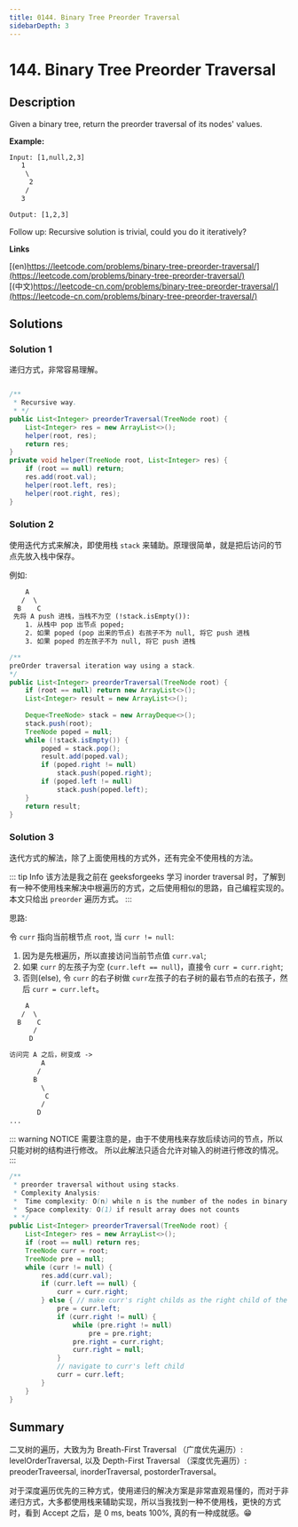 ```yaml
---
title: 0144. Binary Tree Preorder Traversal
sidebarDepth: 3
---
```


# 144. Binary Tree Preorder Traversal

## Description

Given a binary tree, return the preorder traversal of its nodes' values.

**Example:**

```txt
Input: [1,null,2,3]
   1
    \
     2
    /
   3

Output: [1,2,3]
```

Follow up: Recursive solution is trivial, could you do it iteratively?
 
**Links**

[(en)https://leetcode.com/problems/binary-tree-preorder-traversal/](https://leetcode.com/problems/binary-tree-preorder-traversal/)
<br />
[(中文)https://leetcode-cn.com/problems/binary-tree-preorder-traversal/](https://leetcode-cn.com/problems/binary-tree-preorder-traversal/)

## Solutions

### Solution 1

递归方式，非常容易理解。

```java

/**
 * Recursive way.
 * */
public List<Integer> preorderTraversal(TreeNode root) {
    List<Integer> res = new ArrayList<>();
    helper(root, res);
    return res;
}
private void helper(TreeNode root, List<Integer> res) {
    if (root == null) return;
    res.add(root.val);
    helper(root.left, res);
    helper(root.right, res);
}
```

### Solution 2

使用迭代方式来解决，即使用栈 ``stack`` 来辅助。原理很简单，就是把后访问的节点先放入栈中保存。

例如: 

```txt
    A
   /  \ 
  B    C
 先将 A push 进栈，当栈不为空 (!stack.isEmpty()):
    1. 从栈中 pop 出节点 poped; 
    2. 如果 poped (pop 出来的节点) 右孩子不为 null, 将它 push 进栈
    3. 如果 poped 的左孩子不为 null, 将它 push 进栈
```

```java
/**
preOrder traversal iteration way using a stack.
*/
public List<Integer> preorderTraversal(TreeNode root) {
    if (root == null) return new ArrayList<>();
    List<Integer> result = new ArrayList<>();
    
    Deque<TreeNode> stack = new ArrayDeque<>();
    stack.push(root);
    TreeNode poped = null;
    while (!stack.isEmpty()) {
        poped = stack.pop();
        result.add(poped.val);
        if (poped.right != null)
            stack.push(poped.right);
        if (poped.left != null)
            stack.push(poped.left);
    }
    return result;
}
```

### Solution 3

迭代方式的解法，除了上面使用栈的方式外，还有完全不使用栈的方法。

::: tip Info
该方法是我之前在 geeksforgeeks 学习 inorder traversal 时，了解到有一种不使用栈来解决中根遍历的方式，之后使用相似的思路，自己编程实现的。
本文只给出 ``preorder`` 遍历方式。
:::

思路:

令 ``curr`` 指向当前根节点 ``root``, 当 ``curr != null``:
1. 因为是先根遍历，所以直接访问当前节点值 ``curr.val``;
2. 如果 ``curr`` 的左孩子为空 (``curr.left == null``)，直接令 ``curr = curr.right``;
3. 否则(else), 令 ``curr`` 的右子树做 ``curr``左孩子的右子树的最右节点的右孩子，然后 ``curr = curr.left``。

```txt
    A
   /  \ 
  B    C
      /
     D

访问完 A 之后，树变成 -> 
        A
       /
      B 
        \
         C
        /
       D
...
```

::: warning NOTICE
需要注意的是，由于不使用栈来存放后续访问的节点，所以只能对树的结构进行修改。
所以此解法只适合允许对输入的树进行修改的情况。
:::

```java
/**
 * preorder traversal without using stacks.
 * Complexity Analysis: 
 *  Time complexity: O(n) while n is the number of the nodes in binary tree.
 *  Space complexity: O(1) if result array does not counts
 * */
public List<Integer> preorderTraversal(TreeNode root) { 
    List<Integer> res = new ArrayList<>();
    if (root == null) return res;
    TreeNode curr = root;
    TreeNode pre = null;
    while (curr != null) {
        res.add(curr.val);
        if (curr.left == null) {
            curr = curr.right;
        } else { // make curr's right childs as the right child of the rightmost chld of curr's left child
            pre = curr.left;
            if (curr.right != null) {
                while (pre.right != null)
                    pre = pre.right;
                pre.right = curr.right;
                curr.right = null;
            }
            // navigate to curr's left child
            curr = curr.left;
        }
    }
}
```

## Summary

二叉树的遍历，大致为为 Breath-First Traversal （广度优先遍历）: levelOrderTraversal, 以及 Depth-First Traversal （深度优先遍历）: preoderTraveersal, inorderTraversal, postorderTraversal。

对于深度遍历优先的三种方式，使用递归的解决方案是非常直观易懂的，而对于非递归方式，大多都使用栈来辅助实现，所以当我找到一种不使用栈，更快的方式时，看到 Accept 之后，是 0 ms, beats 100%, 真的有一种成就感。😁
